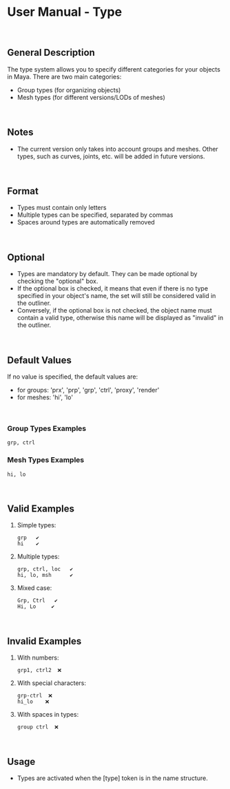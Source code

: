 # User Manual - Type

&nbsp;

## General Description

The type system allows you to specify different categories for your objects in Maya. There are two main categories:

- Group types (for organizing objects)
- Mesh types (for different versions/LODs of meshes)

&nbsp;

## Notes

- The current version only takes into account groups and meshes. Other types, such as curves, joints, etc. will be added in future versions.

&nbsp;

## Format

- Types must contain only letters
- Multiple types can be specified, separated by commas
- Spaces around types are automatically removed

&nbsp;

## Optional

- Types are mandatory by default. They can be made optional by checking the "optional" box.
- If the optional box is checked, it means that even if there is no type specified in your object's name, the set will still be considered valid in the outliner.
- Conversely, if the optional box is not checked, the object name must contain a valid type, otherwise this name will be displayed as "invalid" in the outliner.

&nbsp;

## Default Values

If no value is specified, the default values are:

- for groups: 'prx', 'prp', 'grp', 'ctrl', 'proxy', 'render'
- for meshes: 'hi', 'lo'

&nbsp;

### Group Types Examples

```
grp, ctrl
```

### Mesh Types Examples

```
hi, lo
```

&nbsp;

## Valid Examples

1. Simple types:

   ```
   grp   ✔️
   hi    ✔️
   ```

2. Multiple types:

   ```
   grp, ctrl, loc   ✔️
   hi, lo, msh      ✔️
   ```

3. Mixed case:
   ```
   Grp, Ctrl   ✔️
   Hi, Lo     ✔️
   ```

&nbsp;

## Invalid Examples

1. With numbers:

   ```
   grp1, ctrl2  ❌
   ```

2. With special characters:

   ```
   grp-ctrl  ❌
   hi_lo    ❌
   ```

3. With spaces in types:
   ```
   group ctrl  ❌
   ```

&nbsp;

## Usage

- Types are activated when the [type] token is in the name structure.
